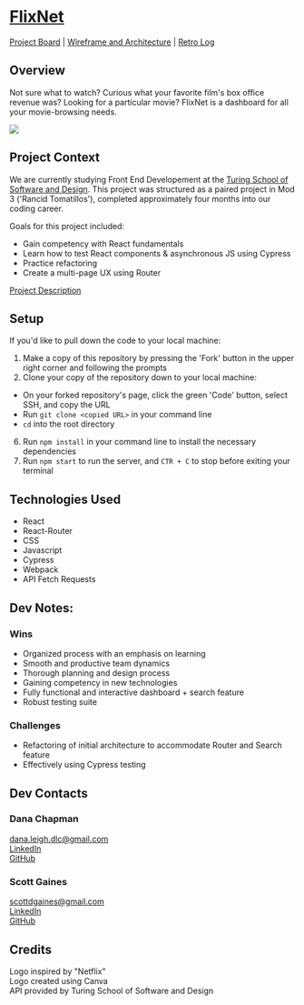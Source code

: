 # [FlixNet](https://scottdgaines.github.io/flixnet/)

[Project Board](https://trello.com/b/oqkABnBA/rancid-tomatillos) | [Wireframe and Architecture](https://miro.com/app/board/uXjVPNrwEjs=/) | [Retro Log](https://gist.github.com/danalchapman/5faee417be89a60c3ee82156e77844d6)

## Overview
Not sure what to watch? Curious what your favorite film's box office revenue was? Looking for a particular movie? FlixNet is a dashboard for all your movie-browsing needs.

![](https://media.giphy.com/media/RWbymBOx2glt0dN91q/giphy.gif)

## Project Context
We are currently studying Front End Developement at the [Turing School of Software and Design](https://frontend.turing.edu/). This project was structured as a paired project in Mod 3 ('Rancid Tomatillos'), completed approximately four months into our coding career.

Goals for this project included:
- Gain competency with React fundamentals
- Learn how to test React components & asynchronous JS using Cypress
- Practice refactoring
- Create a multi-page UX using Router

[Project Description](https://frontend.turing.edu/projects/module-3/rancid-tomatillos-v3.html)

## Setup
If you'd like to pull down the code to your local machine:

1. Make a copy of this repository by pressing the 'Fork' button in the upper right corner and following the prompts
2. Clone your copy of the repository down to your local machine:
  - On your forked repository's page, click the green 'Code' button, select SSH, and copy the URL
  - Run `git clone <copied URL>` in your command line
  - `cd` into the root directory
6. Run `npm install` in your command line to install the necessary dependencies
7. Run `npm start` to run the server, and `CTR + C` to stop before exiting your terminal

## Technologies Used
- React
- React-Router
- CSS
- Javascript
- Cypress
- Webpack
- API Fetch Requests
 
## Dev Notes:
### Wins
- Organized process with an emphasis on learning
- Smooth and productive team dynamics
- Thorough planning and design process
- Gaining competency in new technologies
- Fully functional and interactive dashboard + search feature
- Robust testing suite

### Challenges
- Refactoring of initial architecture to accommodate Router and Search feature
- Effectively using Cypress testing

## Dev Contacts
### Dana Chapman
[dana.leigh.dlc@gmail.com](dana.leigh.dlc@gmail.com)<br>
[LinkedIn](https://www.linkedin.com/in/danalchapman/)<br>
[GitHub](https://github.com/danalchapman)

### Scott Gaines
[scottdgaines@gmail.com](scottdgaines@gmail.com)<br>
[LinkedIn](https://www.linkedin.com/in/scottdgaines-fe/)<br>
[GitHub](https://github.com/scottdgaines)

## Credits
Logo inspired by "Netflix"<br>
Logo created using Canva<br>
API provided by Turing School of Software and Design
